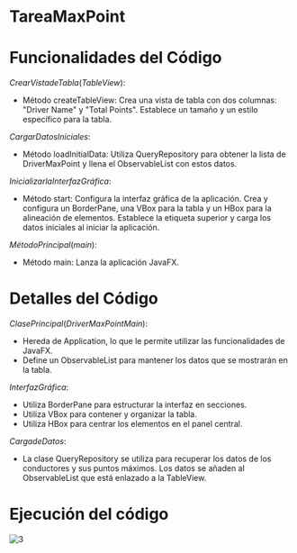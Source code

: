 # TareaMaxPoint

# Funcionalidades del Código
$Crear Vista de Tabla (TableView):$

- Método createTableView: Crea una vista de tabla con dos columnas: "Driver Name" y "Total Points". Establece un tamaño y un estilo específico para la tabla.

$Cargar Datos Iniciales:$

- Método loadInitialData: Utiliza QueryRepository para obtener la lista de DriverMaxPoint y llena el ObservableList con estos datos.

$Inicializar la Interfaz Gráfica:$

- Método start: Configura la interfaz gráfica de la aplicación. Crea y configura un BorderPane, una VBox para la tabla y un HBox para la alineación de elementos. Establece la etiqueta superior y carga los datos iniciales al iniciar la aplicación.

$Método Principal (main):$

- Método main: Lanza la aplicación JavaFX.

# Detalles del Código
$Clase Principal (DriverMaxPointMain):$

- Hereda de Application, lo que le permite utilizar las funcionalidades de JavaFX.
- Define un ObservableList<DriverMaxPoint> para mantener los datos que se mostrarán en la tabla.

$Interfaz Gráfica:$

- Utiliza BorderPane para estructurar la interfaz en secciones.
- Utiliza VBox para contener y organizar la tabla.
- Utiliza HBox para centrar los elementos en el panel central.


$Carga de Datos:$

- La clase QueryRepository se utiliza para recuperar los datos de los conductores y sus puntos máximos.
Los datos se añaden al ObservableList que está enlazado a la TableView.

# Ejecución del código

![3](https://github.com/user-attachments/assets/99b71896-6f03-48fd-9180-6258b8a33c9d)

